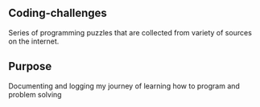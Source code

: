 ## Coding-challenges

Series of programming puzzles that are collected from variety of sources on the internet. 

## Purpose

Documenting and logging my journey of learning how to program and problem solving
